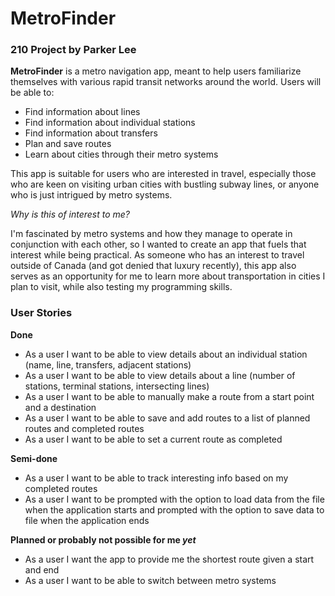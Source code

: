 # MetroFinder

### 210 Project by Parker Lee

**MetroFinder** is a metro navigation app, meant to help users familiarize themselves with various rapid transit 
networks around the world. Users will be able to:

- Find information about lines
- Find information about individual stations
- Find information about transfers
- Plan and save routes
- Learn about cities through their metro systems

This app is suitable for users who are interested in travel, especially those who are keen on visiting
urban cities with bustling subway lines, or anyone who is just intrigued by metro systems.

*Why is this of interest to me?*

I'm fascinated by metro systems and how they manage to operate in conjunction with each other, so I wanted to create
an app that fuels that interest while being practical. As someone who has an interest to travel outside of Canada
(and got denied that luxury recently), this app also serves as an opportunity for me to learn more about
transportation in cities I plan to visit, while also testing my programming skills. 

### User Stories

**Done**

- As a user I want to be able to view details about an individual station (name, line, transfers, adjacent stations)
- As a user I want to be able to view details about a line (number of stations, terminal stations, intersecting lines)
- As a user I want to be able to manually make a route from a start point and a destination
- As a user I want to be able to save and add routes to a list of planned routes and completed routes
- As a user I want to be able to set a current route as completed

**Semi-done**

- As a user I want to be able to track interesting info based on my completed routes
- As a user I want to be prompted with the option to load data from the file when the application starts and prompted
    with the option to save data to file when the application ends

**Planned or probably not possible for me *yet***

- As a user I want the app to provide me the shortest route given a start and end
- As a user I want to be able to switch between metro systems